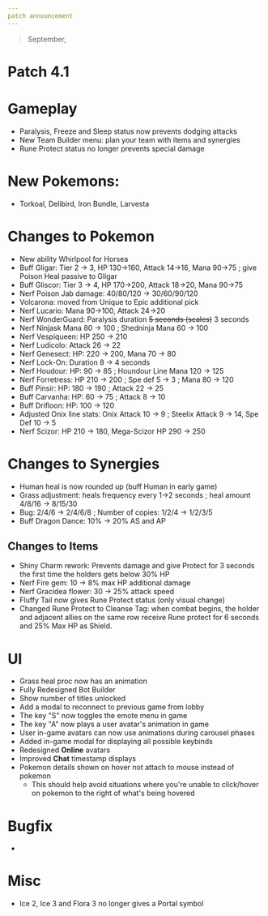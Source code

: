 ```yaml
---
patch announcement
---
```


> September,

# Patch 4.1

# Gameplay

- Paralysis, Freeze and Sleep status now prevents dodging attacks
- New Team Builder menu: plan your team with items and synergies
- Rune Protect status no longer prevents special damage

# New Pokemons:

- Torkoal, Delibird, Iron Bundle, Larvesta

# Changes to Pokemon

- New ability Whirlpool for Horsea
- Buff Gligar: Tier 2 → 3, HP 130→160, Attack 14→16, Mana 90→75 ; give Poison Heal passive to Gligar
- Buff Gliscor: Tier 3 → 4, HP 170→200, Attack 18→20, Mana 90→75
- Nerf Poison Jab damage: 40/80/120 → 30/60/90/120
- Volcarona: moved from Unique to Epic additional pick
- Nerf Lucario: Mana 90→100, Attack 24→20
- Nerf WonderGuard: Paralysis duration ~~5 seconds (scales)~~ 3 seconds
- Nerf Ninjask Mana 80 → 100 ; Shedninja Mana 60 → 100
- Nerf Vespiqueen: HP 250 → 210
- Nerf Ludicolo: Attack 26 → 22
- Nerf Genesect: HP: 220 → 200, Mana 70 → 80
- Nerf Lock-On: Duration 8 → 4 seconds
- Nerf Houdour: HP: 90 → 85 ; Houndour Line Mana 120 → 125
- Nerf Forretress: HP 210 → 200 ; Spe def 5 → 3 ; Mana 80 → 120
- Buff Pinsir: HP: 180 → 190 ; Attack 22 → 25
- Buff Carvanha: HP: 60 → 75 ; Attack 8 → 10
- Buff Drifloon: HP: 100 → 120
- Adjusted Onix line stats: Onix Attack 10 → 9 ; Steelix Attack 9 → 14, Spe Def 10 → 5
- Nerf Scizor: HP 210 → 180, Mega-Scizor HP 290 → 250

# Changes to Synergies

- Human heal is now rounded up (buff Human in early game)
- Grass adjustment: heals frequency every 1→2 seconds ; heal amount 4/8/16 → 8/15/30
- Bug: 2/4/6 → 2/4/6/8 ; Number of copies: 1/2/4 → 1/2/3/5
- Buff Dragon Dance: 10% → 20% AS and AP

## Changes to Items

- Shiny Charm rework: Prevents damage and give Protect for 3 seconds the first time the holders gets below 30% HP
- Nerf Fire gem: 10 → 8% max HP additional damage
- Nerf Gracidea flower: 30 → 25% attack speed
- Fluffy Tail now gives Rune Protect status (only visual change)
- Changed Rune Protect to Cleanse Tag: when combat begins, the holder and adjacent allies on the same row receive Rune protect for 6 seconds and 25% Max HP as Shield.

# UI

- Grass heal proc now has an animation
- Fully Redesigned Bot Builder
- Show number of titles unlocked
- Add a modal to reconnect to previous game from lobby
- The key "S" now toggles the emote menu in game
- The key "A" now plays a user avatar's animation in game
- User in-game avatars can now use animations during carousel phases
- Added in-game modal for displaying all possible keybinds
- Redesigned **Online** avatars
- Improved **Chat** timestamp displays
- Pokemon details shown on hover not attach to mouse instead of pokemon
  - This should help avoid situations where you're unable to click/hover on pokemon to the right of what's being hovered

# Bugfix

-

# Misc

- Ice 2, Ice 3 and Flora 3 no longer gives a Portal symbol
